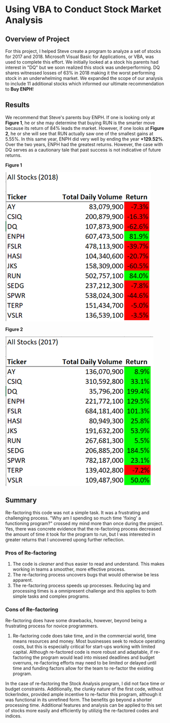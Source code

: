 # Using VBA to Conduct Stock Market Analysis

## Overview of Project
For this project, I helped Steve create a program to analyze a set of stocks for 2017 and 2018. Microsoft Visual Basic for Applications, or VBA, was used to complete this effort. We initially looked at a stock his parents had interest in "DQ" but we soon realized this stock was underperforming. DQ shares witnessed losses of 63% in 2018 making it the worst performing stock in an underwhelming market. We expanded the scope of our analysis to include 11 additional stocks which informed our ultimate recommendation to **Buy ENPH**!

## Results

We recommend that Steve's parents buy ENPH. If one is looking only at **Figure 1**, he or she may determine that buying RUN is the smarter move because its return of 84% leads the market. However, if one looks at **Figure 2**, he or she will see that RUN actually saw one of the smallest gains at 5.55%. In this same year, ENPH did very well by ending the year **+129.52%**. Over the two years, ENPH had the greatest returns. However, the case with DQ serves as a cautionary tale that past success is not indicative of future returns. 


**Figure 1** 

![2018StockReturns](2018StockReturns.png)

**Figure 2**

![2017StockReturns](2017StockReturns.png) 




## Summary

Re-factoring this code was not a simple task. It was a frustrating and challenging process. "Why am I spending so much time 'fixing' a functioning program?" crossed my mind more than once during the project. Yes, there was concrete evidence that the re-factoring process decreased the amount of time it took for the program to run, but I was interested in greater returns that I uncovered upong further reflection.

### Pros of Re-factoring
1) The code is *cleaner* and thus easier to read and understand. This makes working in teams a smoother, more effective process.
2) The re-factoring process uncovers bugs that would otherwise be less apparent.
3) The re-factoring process speeds up processes. Reducing lag and processing times is a omnipresent challenge and this applies to both simple tasks and complex programs.

### Cons of Re-factoring
Re-factoring does have some drawbacks, however, beyond being a frustrating process for novice programmers.
1) Re-factoring code does take time, and in the commercial world, time means resources and money. Most businesses seek to reduce operating costs, but this is especially critical for start-ups working with limited capital. Although re-factored code is more robust and adaptable, if re-factoring the program would lead into missed deadlines and budget overruns, re-factoring efforts may need to be limited or delayed until time and funding factors allow for the team to re-factor the existing program.

In the case of re-factoring the Stock Analysis program, I did not face time or budget constraints. Additionally, the clunky nature of the first code, without tickerIndex, provided ample incentive to re-factor this program, although it was functional in its unrefined form. The benefits go beyond a shorter processing time. Additional features and analysis can be applied to this set of stocks more easily and efficiently by utilizig the re-factored codes and indices.


